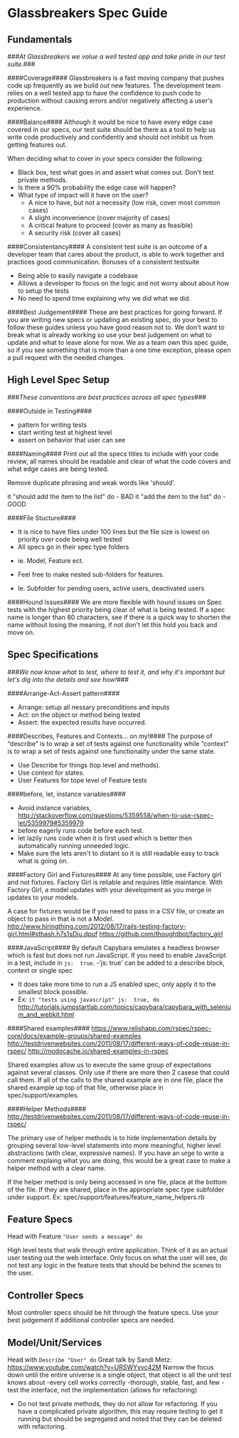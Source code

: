 Glassbreakers Spec Guide
=======

Fundamentals 
--------
###*At Glassbreakers we value a well tested app and take pride in our test suite.*###

####Coverage####
Glassbreakers is a fast moving company that pushes code up frequently as we build out new features. The development team relies on a well tested app to have the confidence to push code to production without causing errors and/or negatively affecting a user's experience.

####Balance####
Although it would be nice to have every edge case covered in our specs, our test suite should be there as a tool to help us write code productively and confidently and should not inhibit us from getting features out.

  When deciding what to cover in your specs consider the following:
  - Black box, test what goes in and assert what comes out. Don't test private methods.
  - Is there a 90% probability the edge case will happen?
  - What type of impact will it have on the user?
    - A nice to have, but not a necessity (low risk, cover most common cases)
    - A slight inconvenience (cover majority of cases)
    - A critical feature to proceed (cover as many as feasible)
    - A security risk (cover all cases)

####Consistentancy####
A consistent test suite is an outcome of a developer team that cares about the product, is able to work together and practices good communication.
Bonuses of a consistent testsuite
- Being able to easily navigate a codebase
- Allows a developer to focus on the logic and not worry about about how to setup the tests
- No need to spend time explaining why we did what we did.

####Best Judgement####
These are best practices for going forward. If you are writing new specs or updating an existing spec, do your best to follow these guides unless you have good reason not to. We don't want to break what is already working so use your best judgement on what to update and what to leave alone for now. We as a team own this spec guide, so if you see something that is more than a one time exception, please open a pull request with the needed changes.  

High Level Spec Setup
--------
###*These conventions are best practices across all spec types*###

####Outside in Testing####
  * pattern for writing tests
  * start writing test at highest level
  * assert on behavior that user can see
  
####Naming####
Print out all the specs titles to include with your code review, all names should be readable and clear of what the code covers and what edge cases are being tested.

Remove duplicate phrasing and weak words like 'should'. 

it "should add the item to the list" do - BAD
it "add the item to the list" do - GOOD
  
####File Stucture####
  - It is nice to have files under 100 lines but the file size is lowest on priority over code being well tested
  - All specs go in their spec type folders
   * ie. Model, Feature ect.
  - Feel free to make nested sub-folders for features.
   * Ie. Subfolder for pending users, active users, deactivated users

####Hound Issues####
We are more flexible with hound issues on Spec tests with the highest priority being clear of what is being tested. If a spec name is longer than 80 characters, see if there is a quick way to shorten the name without losing the meaning, if not don't let this hold you back and move on.  

Spec Specifications 
--------
###*We now know what to test, where to test it, and why it's important but let's dig into the details and see how!*###

####Arrange-Act-Assert pattern####
  * Arrange: setup all nessary preconditions and inputs
  * Act: on the object or method being tested
  * Assert: the expected results have occurred.

####Describes, Features and Contexts... on my!####
The purpose of “describe” is to wrap a set of tests against one functionality while “context” is to wrap a set of tests against one functionality under the same state. 
 * Use Describe for things (top level and methods).
 * Use context for states.
 * User Features for tope level of Feature tests


####before, let, instance variables####
 - Avoid instance variables, http://stackoverflow.com/questions/5359558/when-to-use-rspec-let/5359979#5359979 
 - before eagerly runs code before each test.
 - let lazily runs code when it is first used which is better then automatically running unneeded logic.  
 - Make sure the lets aren't to distant so it is still readable easy to track what is going on.

####Factory Girl and Fixtures####
At any time possible, use Factory girl and not fixtures. Factory Girl is reliable and requires little maintance. With Factory Girl, a model updates with your development as you merge in updates to your models.

A case for fixtures would be if you need to pass in a CSV file, or create an object to pass in that is not a Model.  
http://www.hiringthing.com/2012/08/17/rails-testing-factory-girl.html#sthash.h7s1sDju.dpuf
https://github.com/thoughtbot/factory_girl

####JavaScript####
By default Capybara emulates a headless browser which is fast but does not run JavaScript. If you need to enable JavaScript in a test, include in `js:  true`. 
-'js: true' can be added to a describe block, context or single spec
- It does take more time to run a JS enabled spec, only apply it to the smallest block possible. 
- Ex: `it "tests using javascript" js:  true, do`
http://tutorials.jumpstartlab.com/topics/capybara/capybara_with_selenium_and_webkit.html

####Shared examples####
https://www.relishapp.com/rspec/rspec-core/docs/example-groups/shared-examples
http://testdrivenwebsites.com/2011/08/17/different-ways-of-code-reuse-in-rspec/
http://modocache.io/shared-examples-in-rspec
  
Shared examples allow us to execute the same group of expectations against several classes. Only use if there are more then 2 casese that could call them. If all of the calls to the shared example are in one file, place the shared example up top of that file, otherwise place in spec/support/examples. 
  
####Helper Methods####
http://testdrivenwebsites.com/2011/08/17/different-ways-of-code-reuse-in-rspec/

The primary use of helper methods is to hide implementation details by grouping several low-level statements into more meaningful, higher level abstractions (with clear, expressive names). If you have an urge to write a comment explaing what you are doing, this would be a great case to make a helper method with a clear name. 

If the helper method is only being accessed in one file, place at the bottom of the file. If they are shared, place in the appropriate spec type subfolder under support. Ex: spec/support/features/feature_name_helpers.rb



Feature Specs
---------
Head with Feature `"User sends a message" do`

High level tests that walk through entire application. Think of it as an actual user testing out the web interface. Only focus on what the user will see, do not test any logic in the feature tests that should be behind the scenes to the user. 

Controller Specs
----------
Most controller specs should be hit through the feature specs. Use your best judgement if additional controller specs are needed.  

Model/Unit/Services
-----
Head with `Describe "User" do`
Great talk by Sandi Metz: https://www.youtube.com/watch?v=URSWYvyc42M
Narrow the focus down until the entire universe is a single object, that object is all the unit test knows about
-every cell works correctly
-thorough, stable, fast, and few
-test the interface, not the implementation (allows for refactoring)
- Do not test private methods, they do not allow for refactoring. If you have a complicated private algorithm, this may require testing to get it running but should be segregated and noted that they can be deleted with refactoring. 
